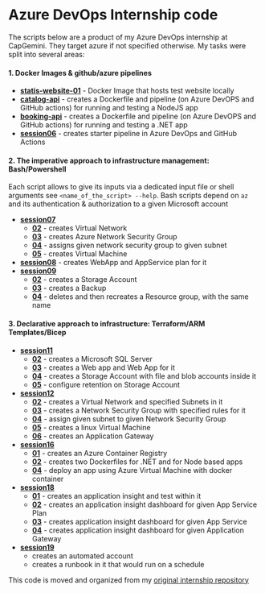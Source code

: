 # Azure DevOps Internship code
The scripts below are a product of my Azure DevOps internship at CapGemini. They target azure if not specified otherwise. My tasks were split into several areas:
#### 1. Docker Images & github/azure pipelines
- **[statis-website-01]()** - Docker Image that hosts test website locally
- **[catalog-api]()** - creates a Dockerfile and pipeline (on Azure DevOPS and GitHub actions) for running and testing a NodeJS app
- **[booking-api]()** - creates a Dockerfile and pipeline (on Azure DevOPS and GitHub actions) for running and testing a .NET app
- **[session06]()** - creates starter pipeline in Azure DevOps and GitHub Actions
#### 2. The imperative approach to infrastructure management: Bash/Powershell
Each script allows to give its inputs via a dedicated input file or shell arguments see `<name_of_the_script> --help`. Bash scripts depend on `az` and its authentication & authorization to a given Microsoft account
- **[session07]()**
    - **[02]()** - creates Virtual Network
    - **[03]()** - creates Azure Network Security Group
    - **[04]()** - assigns given network security group to given subnet
    - **[05]()** - creates Virtual Machine
- **[session08]()** - creates WebApp and AppService plan for it
- **[session09]()**
    - **[02]()** - creates a Storage Account
    - **[03]()** - creates a Backup
    - **[04]()** - deletes and then recreates a Resource group, with the same name
#### 3. Declarative approach to infrastructure: Terraform/ARM Templates/Bicep
- **[session11]()**
    - **[02]()** - creates a Microsoft SQL Server
    - **[03]()** - creates a Web app and Web App for it
    - **[04]()** - creates a Storage Account with file and blob accounts inside it
    - **[05]()** - configure retention on Storage Account
- **[session12]()**
    - **[02]()** - creates a Virtual Network and specified Subnets in it
    - **[03]()** - creates a Network Security Group with specified rules for it
    - **[04]()** - assign given subnet to given Network Security Group 
    - **[05]()** - creates a linux Virtual Machine
    - **[06]()** - creates an Application Gateway
- **[session16]()**
    - **[01]()** - creates an Azure Container Registry
    - **[02]()** - creates two Dockerfiles for .NET and for Node based apps
    - **[04]()** - deploy an app using Azure Virtual Machine with docker container
- **[session18]()**
    - **[01]()** - creates an application insight and test within it
    - **[02]()** - creates an application insight dashboard for given App Service Plan
    - **[03]()** - creates application insight dashboard for given App Service
    - **[04]()** - creates application insight dashboard for given Application Gateway
- **[session19]()**
    - creates an automated account
    - creates a runbook in it that would run on a schedule

This code is moved and organized from my [original internship repository](https://github.com/Filip-Marszalek-Intership)
